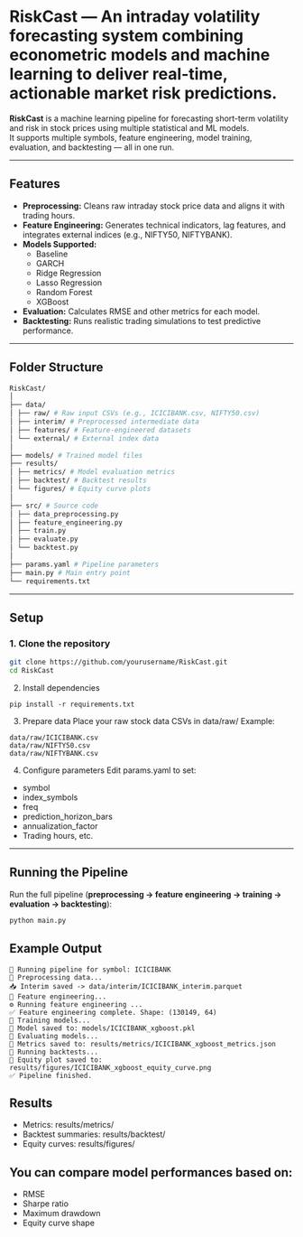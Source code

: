 # RiskCast — An intraday volatility forecasting system combining econometric models and machine learning to deliver real-time, actionable market risk predictions.

**RiskCast** is a machine learning pipeline for forecasting short-term volatility and risk in stock prices using multiple statistical and ML models.  
It supports multiple symbols, feature engineering, model training, evaluation, and backtesting — all in one run.

---

## Features

- **Preprocessing:** Cleans raw intraday stock price data and aligns it with trading hours.
- **Feature Engineering:** Generates technical indicators, lag features, and integrates external indices (e.g., NIFTY50, NIFTYBANK).
- **Models Supported:**
  - Baseline
  - GARCH
  - Ridge Regression
  - Lasso Regression
  - Random Forest
  - XGBoost
- **Evaluation:** Calculates RMSE and other metrics for each model.
- **Backtesting:** Runs realistic trading simulations to test predictive performance.

---

## Folder Structure
```bash
RiskCast/
│
├── data/
│ ├── raw/ # Raw input CSVs (e.g., ICICIBANK.csv, NIFTY50.csv)
│ ├── interim/ # Preprocessed intermediate data
│ ├── features/ # Feature-engineered datasets
│ └── external/ # External index data
│
├── models/ # Trained model files
├── results/
│ ├── metrics/ # Model evaluation metrics
│ ├── backtest/ # Backtest results
│ └── figures/ # Equity curve plots
│
├── src/ # Source code
│ ├── data_preprocessing.py
│ ├── feature_engineering.py
│ ├── train.py
│ ├── evaluate.py
│ └── backtest.py
│
├── params.yaml # Pipeline parameters
├── main.py # Main entry point
└── requirements.txt
```

---

## Setup

### 1. Clone the repository
```bash
git clone https://github.com/yourusername/RiskCast.git
cd RiskCast
```
2. Install dependencies
```
pip install -r requirements.txt
```
3. Prepare data
Place your raw stock data CSVs in data/raw/
Example:
```
data/raw/ICICIBANK.csv
data/raw/NIFTY50.csv
data/raw/NIFTYBANK.csv
```
4. Configure parameters
Edit params.yaml to set:

- symbol
- index_symbols
- freq
- prediction_horizon_bars
- annualization_factor
- Trading hours, etc.

---

## Running the Pipeline

Run the full pipeline (**preprocessing → feature engineering → training → evaluation → backtesting**):

```bash
python main.py
```

## Example Output
```
🔸 Running pipeline for symbol: ICICIBANK
🔹 Preprocessing data...
📥 Interim saved -> data/interim/ICICIBANK_interim.parquet
🔹 Feature engineering...
⚙️ Running feature engineering ...
✅ Feature engineering complete. Shape: (130149, 64)
🔹 Training models...
💾 Model saved to: models/ICICIBANK_xgboost.pkl
🔹 Evaluating models...
📄 Metrics saved to: results/metrics/ICICIBANK_xgboost_metrics.json
🔹 Running backtests...
📄 Equity plot saved to: results/figures/ICICIBANK_xgboost_equity_curve.png
✅ Pipeline finished.
```

## Results
- Metrics: results/metrics/
- Backtest summaries: results/backtest/
- Equity curves: results/figures/

## You can compare model performances based on:

- RMSE
- Sharpe ratio
- Maximum drawdown
- Equity curve shape
